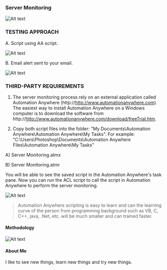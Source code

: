 ### Server Monitoring ###

![Alt text](http://173.0.133.251/images/GitHub/downtime-FINAL.jpg "Cost of Server Downtime")



### TESTING APPROACH ###


A.  Script using AA script.

![Alt text](http://173.0.133.251/images/GitHub/PingScript.jpg "AA Ping script")

B.  Email alert sent to your email.

![Alt text](http://173.0.133.251/images/GitHub/EmailAlertServerDown.jpg "Email Alert")


### THIRD-PARTY REQUIREMENTS ###

1.  The server monitoring process rely on an external application called Automation Anywhere (http://http://www.automationanywhere.com).  The easiest way to install Automation Anywhere on a Windows computer is to download the software from http://http://www.automationanywhere.com/download/freeTrial.htm.

2.  Copy both script files into the folder: "My Documents\Automation Anywhere\Automation Anywhere\My Tasks".  For example: "C:\Users\Photoshop\Documents\Automation Anywhere Files\Automation Anywhere\My Tasks"

A)  Server Monitoring.atmx
 
B)  Server Monitoring.atmr

You will be able to see the saved script in the Automation Anywhere's task pane.  Now you can run the ACL script to call the script in Automation Anywhere to perform the server monitoring.

![Alt text](http://173.0.133.251/images/GitHub/ApplicationMonitoring.jpg "Saved task")

<blockquote>Automation Anywhere scripting is easy to learn and can the learning curve of the person from programming background such as VB, C, C++, java, .Net, etc. will be much smaller and can trained faster.</blockquote>


#### Methodology ####

![Alt text](http://173.0.133.251/images/GitHub/use-methodology.gif "How I Work")


#### About Me ####

I like to see new things, learn new things and try new things.
